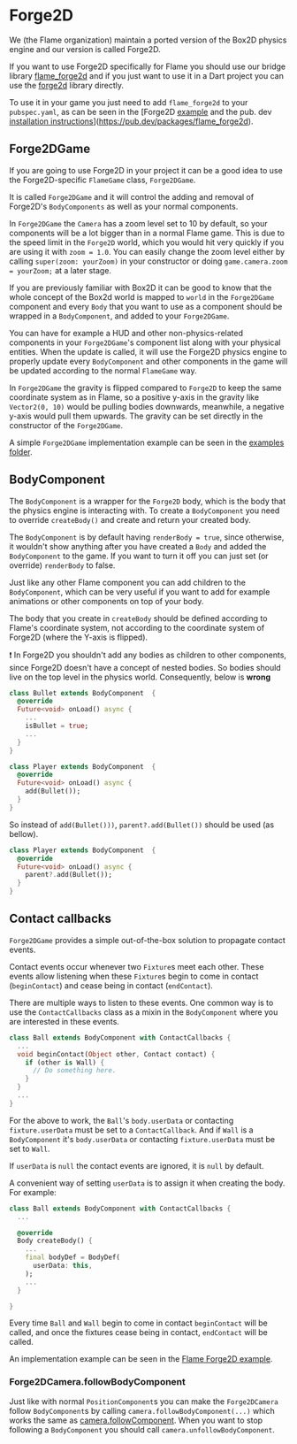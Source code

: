 # Forge2D

We (the Flame organization) maintain a ported version of the Box2D physics engine and our version
is called Forge2D.

If you want to use Forge2D specifically for Flame you should use our bridge library
[flame_forge2d](https://github.com/flame-engine/flame/tree/main/packages/flame_forge2d) and if you
just want to use it in a Dart project you can use the
[forge2d](https://github.com/flame-engine/forge2d) library directly.

To use it in your game you just need to add `flame_forge2d` to your
`pubspec.yaml`, as can be seen in the [Forge2D
[example](https://github.com/flame-engine/flame/tree/main/packages/flame_forge2d/example)
and the pub. dev [installation
instructions](https://pub.dev/packages/flame_forge2d)](<https://pub.dev/packages/flame_forge2d>).


## Forge2DGame

If you are going to use Forge2D in your project it can be a good idea to use the Forge2D-specific
`FlameGame` class, `Forge2DGame`.

It is called `Forge2DGame` and it will control the adding and removal of Forge2D's `BodyComponents`
as well as your normal components.

In `Forge2DGame` the `Camera` has a zoom level set to 10 by default, so your components will be a
lot bigger than in a normal Flame game. This is due to the speed limit in the `Forge2D` world, which
you would hit very quickly if you are using it with `zoom = 1.0`. You can easily change the zoom
level either by calling `super(zoom: yourZoom)` in your constructor or doing `game.camera.zoom =
yourZoom;` at a later stage.

If you are previously familiar with Box2D it can be good to know that the whole concept of the
Box2d world is mapped to `world` in the `Forge2DGame` component and every `Body` that you want to
use as a component should be wrapped in a `BodyComponent`, and added to your `Forge2DGame`.

You can have for example a HUD and other non-physics-related components in your `Forge2DGame`'s
component list along with your physical entities. When the update is called, it will use the Forge2D
physics engine to properly update every `BodyComponent` and other components in the game will be
updated according to the normal `FlameGame` way.

In `Forge2DGame` the gravity is flipped compared to `Forge2D` to keep the same coordinate system as
in Flame, so a positive y-axis in the gravity like `Vector2(0, 10)` would be pulling bodies
downwards, meanwhile, a negative y-axis would pull them upwards. The gravity can be set directly in
the constructor of the `Forge2DGame`.

A simple `Forge2DGame` implementation example can be seen in the
[examples folder](https://github.com/flame-engine/flame/tree/main/packages/flame_forge2d/example).


## BodyComponent

The `BodyComponent` is a wrapper for the `Forge2D` body, which is the body that the physics engine
is interacting with. To create a `BodyComponent` you need to override `createBody()` and create and
return your created body.

The `BodyComponent` is by default having `renderBody = true`, since otherwise, it wouldn't show
anything after you have created a `Body` and added the `BodyComponent` to the game. If you want to
turn it off you can just set (or override) `renderBody` to false.

Just like any other Flame component you can add children to the `BodyComponent`, which can be very
useful if you want to add for example animations or other components on top of your body.

The body that you create in `createBody` should be defined according to Flame's coordinate system,
not according to the coordinate system of Forge2D (where the Y-axis is flipped).

:exclamation: In Forge2D you shouldn't add any bodies as children to other components,
since Forge2D doesn't have a concept of nested bodies.
So bodies should live on the top level in the physics world.
Consequently, below is **wrong**

```dart
class Bullet extends BodyComponent  {
  @override
  Future<void> onLoad() async {
    ...
    isBullet = true;
    ...
  }
}

class Player extends BodyComponent  {
  @override
  Future<void> onLoad() async {
    add(Bullet());
  }
}
```

So instead of `add(Bullet()))`, `parent?.add(Bullet())` should be used (as bellow).

```dart
class Player extends BodyComponent  {
  @override
  Future<void> onLoad() async {
    parent?.add(Bullet());
  }
}
```


## Contact callbacks

`Forge2DGame` provides a simple out-of-the-box solution to propagate contact events.

Contact events occur whenever two `Fixture`s meet each other. These events allow listening when
these `Fixture`s begin to come in contact (`beginContact`) and cease being in contact
(`endContact`).

There are multiple ways to listen to these events. One common way is to use the `ContactCallbacks`
class as a mixin in the `BodyComponent` where you are interested in these events.

```dart
class Ball extends BodyComponent with ContactCallbacks {
  ...
  void beginContact(Object other, Contact contact) {
    if (other is Wall) {
      // Do something here.
    }
  }
  ...
}
```

For the above to work, the `Ball`'s `body.userData` or contacting `fixture.userData` must be
set to a `ContactCallback`. And if `Wall` is a `BodyComponent` it's `body.userData` or contacting
`fixture.userData` must be set to `Wall`.

If `userData` is `null` the contact events are ignored, it is `null` by default.

A convenient way of setting `userData` is to assign it when creating the body. For example:

```dart
class Ball extends BodyComponent with ContactCallbacks {
  ...

  @override
  Body createBody() {
    ...
    final bodyDef = BodyDef(
      userData: this,
    );
    ...
  }

}
```

Every time `Ball` and `Wall` begin to come in contact `beginContact` will be called, and once the
fixtures cease being in contact, `endContact` will be called.

An implementation example can be seen in the [Flame Forge2D
example](https://github.com/flame-engine/flame/blob/main/examples/lib/stories/bridge_libraries/forge2d/utils/balls.dart).


### Forge2DCamera.followBodyComponent

Just like with normal `PositionComponent`s you can make the `Forge2DCamera` follow `BodyComponent`s
by calling `camera.followBodyComponent(...)` which works the same as
[camera.followComponent](../../flame/camera_and_viewport.md#camerafollowcomponent). When you want to
stop following a `BodyComponent` you should call `camera.unfollowBodyComponent`.
